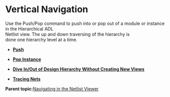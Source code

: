 # Vertical Navigation

Use the Push/Pop command to push into or pop out of a module or instance in the Hierarchical ADL<br /> Netlist view. The up and down traversing of the hierarchy is<br /> done one hierarchy level at a time.

-   **[Push](GUID-5CD4331F-FA8C-4677-9535-2BF09EFD0645.md)**  

-   **[Pop Instance](GUID-41D8E36A-959C-451C-93C8-6AB6635AFE65.md)**  

-   **[Dive In/Out of Design Hierarchy Without Creating New Views](GUID-AF5CEAAD-C50A-4627-BBEC-40CD98C66462.md)**  

-   **[Tracing Nets](GUID-EF51AA6D-DB7E-4E00-A527-83182CBD4E6A.md)**  


**Parent topic:**[Navigating in the Netlist Viewer](GUID-360738F7-F20E-4FB6-9210-AA44A76F40D3.md)

